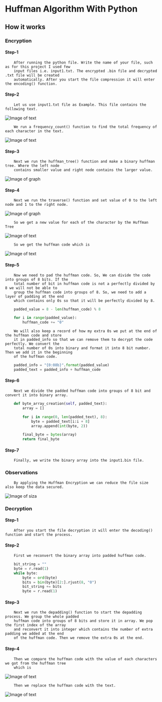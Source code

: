# Huffman Algorithm With Python

## How it works

### Encryption

#### Step-1
        After running the python file. Write the name of your file, such as for this project I used few 
        input files i.e. input1.txt. The encrypted .bin file and decrypted .txt file will be created 
        automatically. After you start the file compression it will enter the encoding() function.

#### Step-2
        Let us use input1.txt file as Example. This file contains the following text.
![Image of text](/Pics/text.png)

        We run a frequency_count() function to find the total frequency of each character in the text.
![Image of text](/Pics/text2.png)

#### Step-3
        Next we run the huffman_tree() function and make a binary huffman tree. Where the left node 
        contains smaller value and right node contains the larger value.
![Image of graph](/Pics/graph.png)

#### Step-4
        Next we run the traverse() function and set value of 0 to the left node and 1 to the right node.
![Image of graph](/Pics/graph2.png)

        So we get a new value for each of the character by the Huffman Tree
![Image of text](/Pics/text3.png)

        So we get the huffman code which is
![Image of text](/Pics/text4.png)

#### Step-5
        Now we need to pad the huffman code. So, We can divide the code into groups of 8 bits. If the 
        total number of bit in huffman code is not a perfectly divided by 8 we will not be able to 
        group the huffman code into groups of 8. So, we need to add a layer of padding at the end 
        which contains only 0s so that it will be perfectly divided by 8.

```python
    padded_value = 8 - len(huffman_code) % 8

    for i in range(padded_value):
        huffman_code += "0"

```

        We will also keep a record of how my extra 0s we put at the end of the huffman code and store 
        it in padded_info so that we can remove them to decrypt the code perfectly. We convert the 
        total number of 0s into binary and format it into 8 bit number. Then we add it in the beginning 
        of the huffman code.

```python
    padded_info = "{0:08b}".format(padded_value)
    padded_text = padded_info + huffman_code
```

#### Step-6
        Next we divide the padded huffman code into groups of 8 bit and convert it into binary array.

```python
    def byte_array_creation(self, padded_text):
        array = []

        for i in range(0, len(padded_text), 8):
            byte = padded_text[i:i + 8]
            array.append(int(byte, 2))

        final_byte = bytes(array)
        return final_byte
```
#### Step-7
        Finally, we write the binary array into the input1.bin file.


### Observations
        By applying the Huffman Encryption we can reduce the file size also keep the data secured.
![Image of siza](/Pics/size.png)


### Decryption

#### Step-1
        After you start the file decryption it will enter the decoding() function and start the process.

#### Step-2
        First we reconvert the binary array into padded huffman code.

```python
    bit_string = ""
    byte = r.read(1)
    while byte:
        byte = ord(byte)
        bits = bin(byte)[2:].rjust(8, "0")
        bit_string += bits
        byte = r.read(1)
```

#### Step-3
        Next we run the depadding() function to start the depadding process. We group the whole padded 
        huffman code into groups of 8 bits and store it in array. We pop the first index of the array 
        and reconvert it into integer which contains the number of extra padding we added at the end 
        of the huffman code. Then we remove the extra 0s at the end.

#### Step-4
        Then we compare the huffman code with the value of each characters we got from the huffman tree 
        which is
![Image of text](/Pics/text3.png)
        
        Then we replace the huffman code with the text.
![Image of text](/Pics/text5.png)
